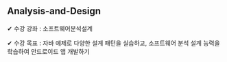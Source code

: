 ## Analysis-and-Design
✔ 수강 강좌 : 소프트웨어분석설계 

✔ 수강 목표 : 자바 예제로 다양한 설계 패턴을 실습하고, 소프트웨어 분석 설계 능력을 학습하여 안드로이드 앱 개발하기 

